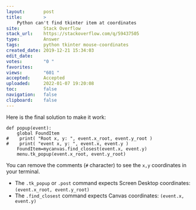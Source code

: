 ```yaml
---
layout:       post
title:        >
    Python can't find tkinter item at coordinates
site:         Stack Overflow
stack_url:    https://stackoverflow.com/q/59437505
type:         Answer
tags:         python tkinter mouse-coordinates
created_date: 2019-12-21 15:34:03
edit_date:    
votes:        "0 "
favorites:    
views:        "601 "
accepted:     Accepted
uploaded:     2022-01-07 19:20:08
toc:          false
navigation:   false
clipboard:    false
---
```


Here is the final solution to make it work:

``` 
def popup(event):
    global FoundItem
#    print( "Root x, y: ", event.x_root, event.y_root )
#    print( "event x, y: ", event.x, event.y )
    FoundItem=mycanvas.find_closest(event.x, event.y)
    menu.tk_popup(event.x_root, event.y_root)
```

You can remove the comments (`#` character) to see the `x,y` coordinates in your terminal.

- The `.tk_popup` or `.post` command expects Screen Desktop coordinates: `(event.x_root, event.y_root)`
- The `.find_closest` command expects Canvas coordinates: `(event.x, event.y)`
